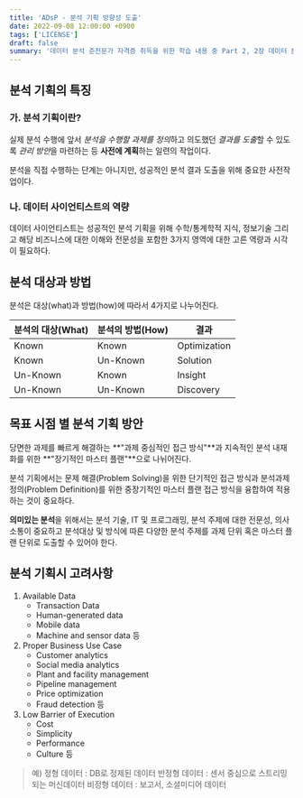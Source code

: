 ```yaml
---
title: 'ADsP - 분석 기획 방향성 도출'
date: 2022-09-08 12:00:00 +0900
tags: ['LICENSE']
draft: false
summary: '데이터 분석 준전문가 자격증 취득을 위한 학습 내용 중 Part 2, 2장 데이터 분석 기획의 이해 챕터 정리 내용'
---
```

## 분석 기획의 특징

### 가. 분석 기획이란?

실제 분석 수행에 앞서 *분석을 수행할 과제를 정의*하고 의도했던 *결과를 도출*할 수 있도록 *관리 방안*을 마련하는 등 **사전에 계획**하는 일련의 작업이다.

분석을 직접 수행하는 단계는 아니지만, 성공적인 분석 결과 도출을 위해 중요한 사전작업이다.

### 나. 데이터 사이언티스트의 역량
데이터 사이언티스트는 성공적인 분석 기획을 위해 수학/통계학적 지식, 정보기술 그리고 해당 비즈니스에 대한 이해와 전문성을 포함한 3가지 영역에 대한 고른 역량과 시각이 필요하다.

## 분석 대상과 방법
분석은 대상(what)과 방법(how)에 따라서 4가지로 나누어진다.

|분석의 대상(What)|분석의 방법(How)|결과|
|---|---|---|
|Known|Known|Optimization|
|Known|Un-Known|Solution|
|Un-Known|Known|Insight|
|Un-Known|Un-Known|Discovery|

## 목표 시점 별 분석 기획 방안
당면한 과제를 빠르게 해결하는 **"과제 중심적인 접근 방식"**과 지속적인 분석 내재화를 위한 **"장기적인 마스터 플랜"**으로 나뉘어진다.

분석 기획에서는 문제 해결(Problem Solving)을 위한 단기적인 접근 방식과 분석과제 정의(Problem Definition)를 위한 중장기적인 마스터 플랜 접근 방식을 융합하여 적용하는 것이 중요하다.

**의미있는 분석**을 위해서는 분석 기술, IT 및 프로그래밍, 분석 주제에 대한 전문성, 의사소통이 중요하고 분석대상 및 방식에 따른 다양한 분석 주제를 과제 단위 혹은 마스터 플랜 단위로 도출할 수 있어야 한다.

## 분석 기획시 고려사항
1. Available Data
   - Transaction Data
   - Human-generated data
   - Mobile data
   - Machine and sensor data 등
2. Proper Business Use Case
   - Customer analytics
   - Social media analytics
   - Plant and facility management
   - Pipeline management
   - Price optimization
   - Fraud detection 등
3. Low Barrier of Execution
   - Cost
   - Simplicity
   - Performance
   - Culture 등

> 예) 정형 데이터 : DB로 정제된 데이터
> 반정형 데이터 : 센서 중심으로 스트리밍되는 머신데이터
> 비정형 데이터 : 보고서, 소셜미디어 데이터